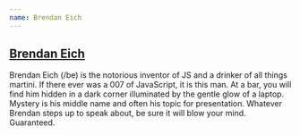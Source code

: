 ```yaml
---
name: Brendan Eich
---
```

## [Brendan Eich](http://brendaneich.com/)

Brendan Eich (/be) is the notorious inventor of JS and a drinker of all things
martini. If there ever was a 007 of JavaScript, it is this man. At a bar, you
will find him hidden in a dark corner illuminated by the gentle glow of a
laptop. Mystery is his middle name and often his topic for presentation.
Whatever Brendan steps up to speak about, be sure it will blow your mind.
Guaranteed.
